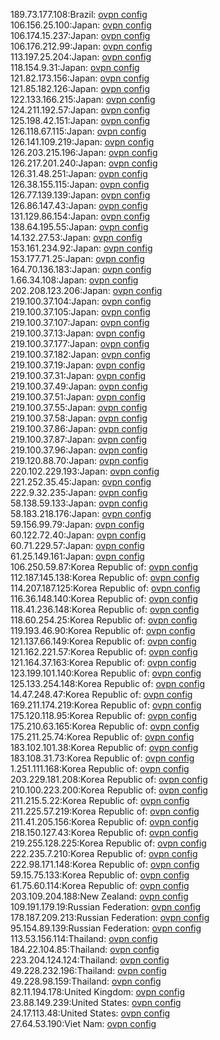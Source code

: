 189.73.177.108:Brazil: [ovpn config](vpn/189_73_177_108.ovpn)  
106.156.25.100:Japan: [ovpn config](vpn/106_156_25_100.ovpn)  
106.174.15.237:Japan: [ovpn config](vpn/106_174_15_237.ovpn)  
106.176.212.99:Japan: [ovpn config](vpn/106_176_212_99.ovpn)  
113.197.25.204:Japan: [ovpn config](vpn/113_197_25_204.ovpn)  
118.154.9.31:Japan: [ovpn config](vpn/118_154_9_31.ovpn)  
121.82.173.156:Japan: [ovpn config](vpn/121_82_173_156.ovpn)  
121.85.182.126:Japan: [ovpn config](vpn/121_85_182_126.ovpn)  
122.133.166.215:Japan: [ovpn config](vpn/122_133_166_215.ovpn)  
124.211.192.57:Japan: [ovpn config](vpn/124_211_192_57.ovpn)  
125.198.42.151:Japan: [ovpn config](vpn/125_198_42_151.ovpn)  
126.118.67.115:Japan: [ovpn config](vpn/126_118_67_115.ovpn)  
126.141.109.219:Japan: [ovpn config](vpn/126_141_109_219.ovpn)  
126.203.215.196:Japan: [ovpn config](vpn/126_203_215_196.ovpn)  
126.217.201.240:Japan: [ovpn config](vpn/126_217_201_240.ovpn)  
126.31.48.251:Japan: [ovpn config](vpn/126_31_48_251.ovpn)  
126.38.155.115:Japan: [ovpn config](vpn/126_38_155_115.ovpn)  
126.77.139.139:Japan: [ovpn config](vpn/126_77_139_139.ovpn)  
126.86.147.43:Japan: [ovpn config](vpn/126_86_147_43.ovpn)  
131.129.86.154:Japan: [ovpn config](vpn/131_129_86_154.ovpn)  
138.64.195.55:Japan: [ovpn config](vpn/138_64_195_55.ovpn)  
14.132.27.53:Japan: [ovpn config](vpn/14_132_27_53.ovpn)  
153.161.234.92:Japan: [ovpn config](vpn/153_161_234_92.ovpn)  
153.177.71.25:Japan: [ovpn config](vpn/153_177_71_25.ovpn)  
164.70.136.183:Japan: [ovpn config](vpn/164_70_136_183.ovpn)  
1.66.34.108:Japan: [ovpn config](vpn/1_66_34_108.ovpn)  
202.208.123.206:Japan: [ovpn config](vpn/202_208_123_206.ovpn)  
219.100.37.104:Japan: [ovpn config](vpn/219_100_37_104.ovpn)  
219.100.37.105:Japan: [ovpn config](vpn/219_100_37_105.ovpn)  
219.100.37.107:Japan: [ovpn config](vpn/219_100_37_107.ovpn)  
219.100.37.13:Japan: [ovpn config](vpn/219_100_37_13.ovpn)  
219.100.37.177:Japan: [ovpn config](vpn/219_100_37_177.ovpn)  
219.100.37.182:Japan: [ovpn config](vpn/219_100_37_182.ovpn)  
219.100.37.19:Japan: [ovpn config](vpn/219_100_37_19.ovpn)  
219.100.37.31:Japan: [ovpn config](vpn/219_100_37_31.ovpn)  
219.100.37.49:Japan: [ovpn config](vpn/219_100_37_49.ovpn)  
219.100.37.51:Japan: [ovpn config](vpn/219_100_37_51.ovpn)  
219.100.37.55:Japan: [ovpn config](vpn/219_100_37_55.ovpn)  
219.100.37.58:Japan: [ovpn config](vpn/219_100_37_58.ovpn)  
219.100.37.86:Japan: [ovpn config](vpn/219_100_37_86.ovpn)  
219.100.37.87:Japan: [ovpn config](vpn/219_100_37_87.ovpn)  
219.100.37.96:Japan: [ovpn config](vpn/219_100_37_96.ovpn)  
219.120.88.70:Japan: [ovpn config](vpn/219_120_88_70.ovpn)  
220.102.229.193:Japan: [ovpn config](vpn/220_102_229_193.ovpn)  
221.252.35.45:Japan: [ovpn config](vpn/221_252_35_45.ovpn)  
222.9.32.235:Japan: [ovpn config](vpn/222_9_32_235.ovpn)  
58.138.59.133:Japan: [ovpn config](vpn/58_138_59_133.ovpn)  
58.183.218.176:Japan: [ovpn config](vpn/58_183_218_176.ovpn)  
59.156.99.79:Japan: [ovpn config](vpn/59_156_99_79.ovpn)  
60.122.72.40:Japan: [ovpn config](vpn/60_122_72_40.ovpn)  
60.71.229.57:Japan: [ovpn config](vpn/60_71_229_57.ovpn)  
61.25.149.161:Japan: [ovpn config](vpn/61_25_149_161.ovpn)  
106.250.59.87:Korea Republic of: [ovpn config](vpn/106_250_59_87.ovpn)  
112.187.145.138:Korea Republic of: [ovpn config](vpn/112_187_145_138.ovpn)  
114.207.187.125:Korea Republic of: [ovpn config](vpn/114_207_187_125.ovpn)  
116.36.148.140:Korea Republic of: [ovpn config](vpn/116_36_148_140.ovpn)  
118.41.236.148:Korea Republic of: [ovpn config](vpn/118_41_236_148.ovpn)  
118.60.254.25:Korea Republic of: [ovpn config](vpn/118_60_254_25.ovpn)  
119.193.46.90:Korea Republic of: [ovpn config](vpn/119_193_46_90.ovpn)  
121.137.66.149:Korea Republic of: [ovpn config](vpn/121_137_66_149.ovpn)  
121.162.221.57:Korea Republic of: [ovpn config](vpn/121_162_221_57.ovpn)  
121.164.37.163:Korea Republic of: [ovpn config](vpn/121_164_37_163.ovpn)  
123.199.101.140:Korea Republic of: [ovpn config](vpn/123_199_101_140.ovpn)  
125.133.254.148:Korea Republic of: [ovpn config](vpn/125_133_254_148.ovpn)  
14.47.248.47:Korea Republic of: [ovpn config](vpn/14_47_248_47.ovpn)  
169.211.174.219:Korea Republic of: [ovpn config](vpn/169_211_174_219.ovpn)  
175.120.118.95:Korea Republic of: [ovpn config](vpn/175_120_118_95.ovpn)  
175.210.63.165:Korea Republic of: [ovpn config](vpn/175_210_63_165.ovpn)  
175.211.25.74:Korea Republic of: [ovpn config](vpn/175_211_25_74.ovpn)  
183.102.101.38:Korea Republic of: [ovpn config](vpn/183_102_101_38.ovpn)  
183.108.31.73:Korea Republic of: [ovpn config](vpn/183_108_31_73.ovpn)  
1.251.111.168:Korea Republic of: [ovpn config](vpn/1_251_111_168.ovpn)  
203.229.181.208:Korea Republic of: [ovpn config](vpn/203_229_181_208.ovpn)  
210.100.223.200:Korea Republic of: [ovpn config](vpn/210_100_223_200.ovpn)  
211.215.5.22:Korea Republic of: [ovpn config](vpn/211_215_5_22.ovpn)  
211.225.57.219:Korea Republic of: [ovpn config](vpn/211_225_57_219.ovpn)  
211.41.205.156:Korea Republic of: [ovpn config](vpn/211_41_205_156.ovpn)  
218.150.127.43:Korea Republic of: [ovpn config](vpn/218_150_127_43.ovpn)  
219.255.128.225:Korea Republic of: [ovpn config](vpn/219_255_128_225.ovpn)  
222.235.7.210:Korea Republic of: [ovpn config](vpn/222_235_7_210.ovpn)  
222.98.171.148:Korea Republic of: [ovpn config](vpn/222_98_171_148.ovpn)  
59.15.75.133:Korea Republic of: [ovpn config](vpn/59_15_75_133.ovpn)  
61.75.60.114:Korea Republic of: [ovpn config](vpn/61_75_60_114.ovpn)  
203.109.204.188:New Zealand: [ovpn config](vpn/203_109_204_188.ovpn)  
109.191.179.19:Russian Federation: [ovpn config](vpn/109_191_179_19.ovpn)  
178.187.209.213:Russian Federation: [ovpn config](vpn/178_187_209_213.ovpn)  
95.154.89.139:Russian Federation: [ovpn config](vpn/95_154_89_139.ovpn)  
113.53.156.114:Thailand: [ovpn config](vpn/113_53_156_114.ovpn)  
184.22.104.85:Thailand: [ovpn config](vpn/184_22_104_85.ovpn)  
223.204.124.124:Thailand: [ovpn config](vpn/223_204_124_124.ovpn)  
49.228.232.196:Thailand: [ovpn config](vpn/49_228_232_196.ovpn)  
49.228.98.159:Thailand: [ovpn config](vpn/49_228_98_159.ovpn)  
82.11.194.178:United Kingdom: [ovpn config](vpn/82_11_194_178.ovpn)  
23.88.149.239:United States: [ovpn config](vpn/23_88_149_239.ovpn)  
24.17.113.48:United States: [ovpn config](vpn/24_17_113_48.ovpn)  
27.64.53.190:Viet Nam: [ovpn config](vpn/27_64_53_190.ovpn)  

